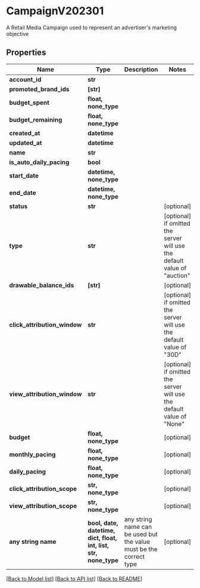 # CampaignV202301

A Retail Media Campaign used to represent an advertiser's marketing objective

## Properties
Name | Type | Description | Notes
------------ | ------------- | ------------- | -------------
**account_id** | **str** |  | 
**promoted_brand_ids** | **[str]** |  | 
**budget_spent** | **float, none_type** |  | 
**budget_remaining** | **float, none_type** |  | 
**created_at** | **datetime** |  | 
**updated_at** | **datetime** |  | 
**name** | **str** |  | 
**is_auto_daily_pacing** | **bool** |  | 
**start_date** | **datetime, none_type** |  | 
**end_date** | **datetime, none_type** |  | 
**status** | **str** |  | [optional] 
**type** | **str** |  | [optional]  if omitted the server will use the default value of "auction"
**drawable_balance_ids** | **[str]** |  | [optional] 
**click_attribution_window** | **str** |  | [optional]  if omitted the server will use the default value of "30D"
**view_attribution_window** | **str** |  | [optional]  if omitted the server will use the default value of "None"
**budget** | **float, none_type** |  | [optional] 
**monthly_pacing** | **float, none_type** |  | [optional] 
**daily_pacing** | **float, none_type** |  | [optional] 
**click_attribution_scope** | **str, none_type** |  | [optional] 
**view_attribution_scope** | **str, none_type** |  | [optional] 
**any string name** | **bool, date, datetime, dict, float, int, list, str, none_type** | any string name can be used but the value must be the correct type | [optional]

[[Back to Model list]](../README.md#documentation-for-models) [[Back to API list]](../README.md#documentation-for-api-endpoints) [[Back to README]](../README.md)


